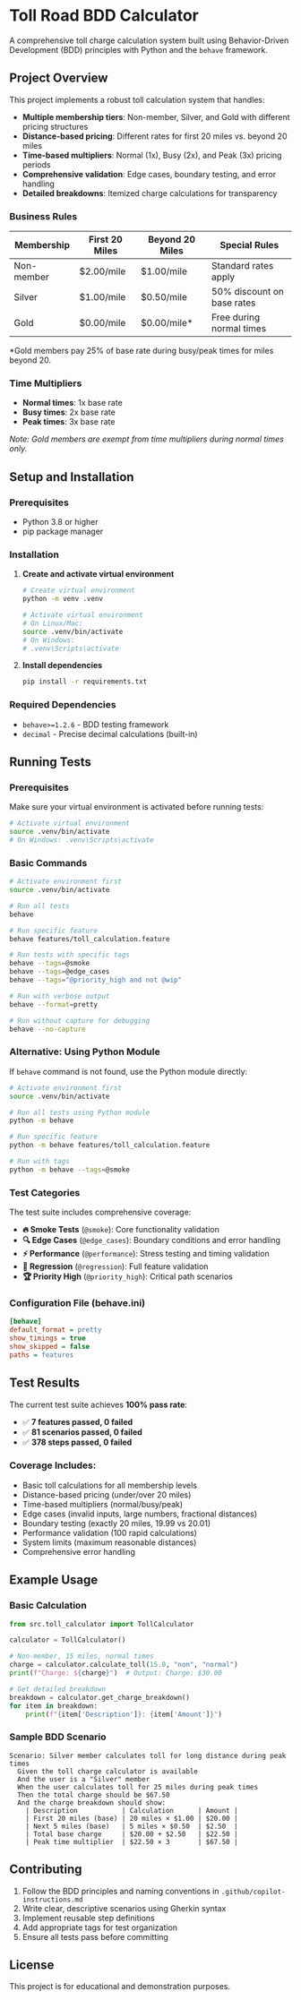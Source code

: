 # Toll Road BDD Calculator

A comprehensive toll charge calculation system built using Behavior-Driven Development (BDD) principles with Python and the `behave` framework.

## Project Overview

This project implements a robust toll calculation system that handles:

- **Multiple membership tiers**: Non-member, Silver, and Gold with different pricing structures
- **Distance-based pricing**: Different rates for first 20 miles vs. beyond 20 miles
- **Time-based multipliers**: Normal (1x), Busy (2x), and Peak (3x) pricing periods
- **Comprehensive validation**: Edge cases, boundary testing, and error handling
- **Detailed breakdowns**: Itemized charge calculations for transparency

### Business Rules

| Membership | First 20 Miles | Beyond 20 Miles | Special Rules |
|------------|----------------|-----------------|---------------|
| Non-member | $2.00/mile     | $1.00/mile      | Standard rates apply |
| Silver     | $1.00/mile     | $0.50/mile      | 50% discount on base rates |
| Gold       | $0.00/mile     | $0.00/mile*     | Free during normal times |

*Gold members pay 25% of base rate during busy/peak times for miles beyond 20.

### Time Multipliers
- **Normal times**: 1x base rate
- **Busy times**: 2x base rate  
- **Peak times**: 3x base rate

*Note: Gold members are exempt from time multipliers during normal times only.*

## Setup and Installation

### Prerequisites
- Python 3.8 or higher
- pip package manager

### Installation

1. **Create and activate virtual environment**
   ```bash
   # Create virtual environment
   python -m venv .venv

   # Activate virtual environment
   # On Linux/Mac:
   source .venv/bin/activate
   # On Windows:
   # .venv\Scripts\activate
   ```

2. **Install dependencies**
   ```bash
   pip install -r requirements.txt
   ```

### Required Dependencies
- `behave>=1.2.6` - BDD testing framework
- `decimal` - Precise decimal calculations (built-in)

## Running Tests

### Prerequisites
Make sure your virtual environment is activated before running tests:

```bash
# Activate virtual environment
source .venv/bin/activate
# On Windows: .venv\Scripts\activate
```

### Basic Commands

```bash
# Activate environment first
source .venv/bin/activate

# Run all tests
behave

# Run specific feature
behave features/toll_calculation.feature

# Run tests with specific tags
behave --tags=@smoke
behave --tags=@edge_cases
behave --tags="@priority_high and not @wip"

# Run with verbose output
behave --format=pretty

# Run without capture for debugging
behave --no-capture
```

### Alternative: Using Python Module

If `behave` command is not found, use the Python module directly:

```bash
# Activate environment first
source .venv/bin/activate

# Run all tests using Python module
python -m behave

# Run specific feature
python -m behave features/toll_calculation.feature

# Run with tags
python -m behave --tags=@smoke
```

### Test Categories

The test suite includes comprehensive coverage:

- **🔥 Smoke Tests** (`@smoke`): Core functionality validation
- **🔍 Edge Cases** (`@edge_cases`): Boundary conditions and error handling  
- **⚡ Performance** (`@performance`): Stress testing and timing validation
- **🔄 Regression** (`@regression`): Full feature validation
- **🏆 Priority High** (`@priority_high`): Critical path scenarios

### Configuration File (behave.ini)
```ini
[behave]
default_format = pretty
show_timings = true
show_skipped = false
paths = features
```

## Test Results

The current test suite achieves **100% pass rate**:

- ✅ **7 features passed, 0 failed**
- ✅ **81 scenarios passed, 0 failed**  
- ✅ **378 steps passed, 0 failed**

### Coverage Includes:
- Basic toll calculations for all membership levels
- Distance-based pricing (under/over 20 miles)
- Time-based multipliers (normal/busy/peak)
- Edge cases (invalid inputs, large numbers, fractional distances)
- Boundary testing (exactly 20 miles, 19.99 vs 20.01)
- Performance validation (100 rapid calculations)
- System limits (maximum reasonable distances)
- Comprehensive error handling

## Example Usage

### Basic Calculation
```python
from src.toll_calculator import TollCalculator

calculator = TollCalculator()

# Non-member, 15 miles, normal times
charge = calculator.calculate_toll(15.0, "non", "normal")
print(f"Charge: ${charge}")  # Output: Charge: $30.00

# Get detailed breakdown
breakdown = calculator.get_charge_breakdown()
for item in breakdown:
    print(f"{item['Description']}: {item['Amount']}")
```

### Sample BDD Scenario
```gherkin
Scenario: Silver member calculates toll for long distance during peak times
  Given the toll charge calculator is available
  And the user is a "Silver" member
  When the user calculates toll for 25 miles during peak times
  Then the total charge should be $67.50
  And the charge breakdown should show:
    | Description           | Calculation      | Amount |
    | First 20 miles (base) | 20 miles × $1.00 | $20.00 |
    | Next 5 miles (base)   | 5 miles × $0.50  | $2.50  |
    | Total base charge     | $20.00 + $2.50   | $22.50 |
    | Peak time multiplier  | $22.50 × 3       | $67.50 |
```

## Contributing

1. Follow the BDD principles and naming conventions in `.github/copilot-instructions.md`
2. Write clear, descriptive scenarios using Gherkin syntax
3. Implement reusable step definitions
4. Add appropriate tags for test organization
5. Ensure all tests pass before committing

## License

This project is for educational and demonstration purposes.
